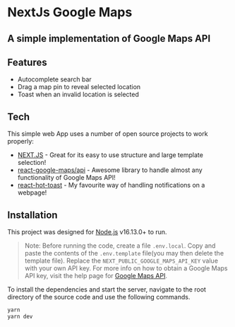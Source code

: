 # NextJs Google Maps 
## A simple implementation of Google Maps API  

<!-- [![N|Solid](https://cldup.com/dTxpPi9lDf.thumb.png)](https://nodesource.com/products/nsolid)

[![Build Status](https://travis-ci.org/joemccann/dillinger.svg?branch=master)](https://travis-ci.org/joemccann/dillinger)

- Type some Markdown on the left
- See HTML in the right
- ✨Magic ✨ -->

## Features

- Autocomplete search bar
- Drag a map pin to reveal selected location
- Toast when an invalid location is selected


## Tech

This simple web App uses a number of open source projects to work properly:
- [NEXT.JS] - Great for its easy to use structure and large template selection!
- [react-google-maps/api] - Awesome library to handle almost any functionality of Google Maps API!
- [react-hot-toast] - My favourite way of handling notifications on a webpage!


## Installation

This project was designed for [Node.js](https://nodejs.org/) v16.13.0+ to run.

> Note: Before running the code, create a file `.env.local`. Copy and paste the contents of the `.env.template` file(you may then delete the template file). Replace the `NEXT_PUBLIC_GOOGLE_MAPS_API_KEY` value with your own API key. For more info on how to obtain a Google Maps API key, visit the help page for [Google Maps API](https://developers.google.com/maps/documentation/embed/get-api-key).

To install the dependencies and start the server, navigate to the root directory of the source code and use the following commands.

```sh
yarn
yarn dev
```



[//]: # (These are reference links used in the body of this note and get stripped out when the markdown processor does its job. There is no need to format nicely because it shouldn't be seen. Thanks SO - http://stackoverflow.com/questions/4823468/store-comments-in-markdown-syntax)


   [NEXT.JS]: <https://nextjs.org/>
   [react-hot-toast]: <https://react-hot-toast.com/>
   [react-google-maps/api]: <https://www.npmjs.com/package/@react-google-maps/api>


